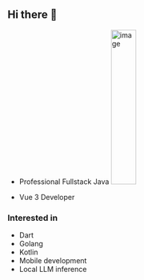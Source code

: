 ## Hi there 👋

- Professional Fullstack Java <img width="50" height="309" alt="image" src="https://github.com/user-attachments/assets/856449ee-a2ed-4ac4-a5c1-474224e11bce" />
 + Vue 3 Developer 

### Interested in
- Dart
- Golang
- Kotlin
- Mobile development
- Local LLM inference

<!--
**bartmarkiewicz/bartmarkiewicz** is a ✨ _special_ ✨ repository because its `README.md` (this file) appears on your GitHub profile.

Here are some ideas to get you started:

- 🔭 I’m currently working on ...
- 🌱 I’m currently learning ...
- 👯 I’m looking to collaborate on ...
- 🤔 I’m looking for help with ...
- 💬 Ask me about ...
- 📫 How to reach me: ...
- 😄 Pronouns: ...
- ⚡ Fun fact: ...
-->
